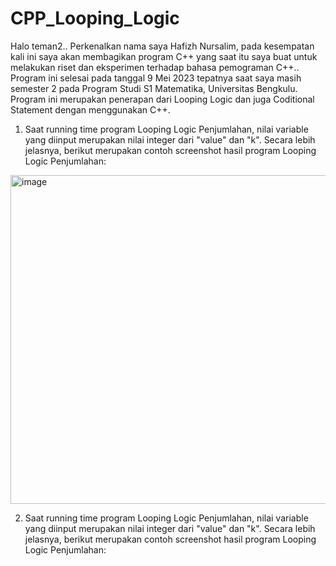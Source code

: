 # CPP_Looping_Logic

Halo teman2.. Perkenalkan nama saya Hafizh Nursalim, pada kesempatan kali ini saya akan membagikan program C++ yang saat itu saya buat untuk melakukan riset dan eksperimen terhadap bahasa pemograman C++.. Program ini selesai pada tanggal 9 Mei 2023 tepatnya saat saya masih semester 2 pada Program Studi S1 Matematika, Universitas Bengkulu. Program ini merupakan penerapan dari Looping Logic dan juga Coditional Statement dengan menggunakan C++. 

1.  Saat running time program Looping Logic Penjumlahan, nilai variable yang diinput merupakan nilai integer dari "value" dan "k". Secara lebih jelasnya, berikut merupakan contoh screenshot hasil program Looping Logic Penjumlahan:
<img width="526" alt="image" src="https://github.com/user-attachments/assets/c63d4130-1b3d-457c-9afa-1c0835a8b15e" />

2.  Saat running time program Looping Logic Penjumlahan, nilai variable yang diinput merupakan nilai integer dari "value" dan "k". Secara lebih jelasnya, berikut merupakan contoh screenshot hasil program Looping Logic Penjumlahan:


